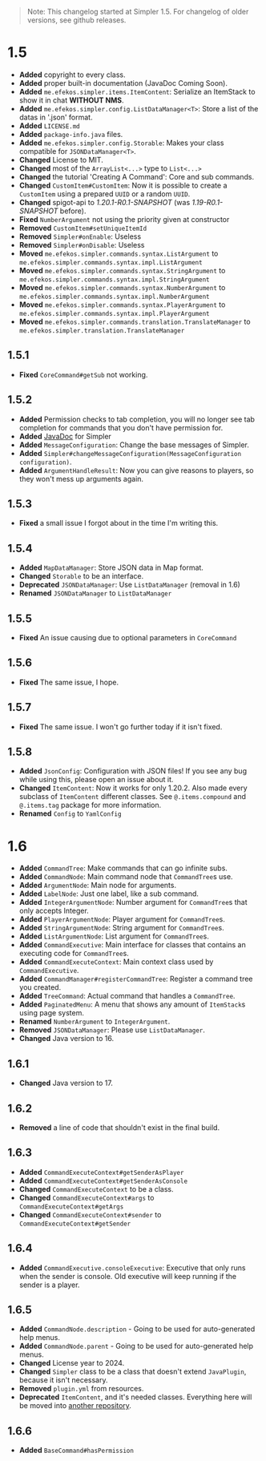 > Note: This changelog started at Simpler 1.5. For changelog of older versions, see github releases.

# 1.5

* **Added** copyright to every class.
* **Added** proper built-in documentation (JavaDoc Coming Soon).
* **Added** `me.efekos.simpler.items.ItemContent`: Serialize an ItemStack to show it in chat **WITHOUT NMS**.
* **Added** `me.efekos.simpler.config.ListDataManager<T>`: Store a list of the datas in '.json' format.
* **Added** `LICENSE.md`
* **Added** `package-info.java` files.
* **Added** `me.efekos.simpler.config.Storable`: Makes your class compatible for `JSONDataManager<T>`.
* **Changed** License to MIT.
* **Changed** most of the `ArrayList<...>` type to `List<...>`
* **Changed** the tutorial 'Creating A Command': Core and sub commands.
* **Changed** `CustomItem#CustomItem`: Now it is possible to create a `CustomItem` using a prepared `UUID` or a random `UUID`.
* **Changed** spigot-api to _1.20.1-R0.1-SNAPSHOT_ (was _1.19-R0.1-SNAPSHOT_ before).
* **Fixed** `NumberArgument` not using the priority given at constructor
* **Removed** `CustomItem#setUniqueItemId`
* **Removed** `Simpler#onEnable`: Useless
* **Removed** `Simpler#onDisable`: Useless
* **Moved** `me.efekos.simpler.commands.syntax.ListArgument` to `me.efekos.simpler.commands.syntax.impl.ListArgument`
* **Moved** `me.efekos.simpler.commands.syntax.StringArgument` to `me.efekos.simpler.commands.syntax.impl.StringArgument`
* **Moved** `me.efekos.simpler.commands.syntax.NumberArgument` to `me.efekos.simpler.commands.syntax.impl.NumberArgument`
* **Moved** `me.efekos.simpler.commands.syntax.PlayerArgument` to `me.efekos.simpler.commands.syntax.impl.PlayerArgument`
* **Moved** `me.efekos.simpler.commands.translation.TranslateManager` to `me.efekos.simpler.translation.TranslateManager`

## 1.5.1
* **Fixed** `CoreCommand#getSub` not working.

## 1.5.2
* **Added** Permission checks to tab completion, you will no longer see tab completion for commands that you don't have permission for.
* **Added** [JavaDoc](https://efekos.github.io/Simpler) for Simpler
* **Added** `MessageConfiguration`: Change the base messages of Simpler.
* **Added** `Simpler#changeMessageConfiguration(MessageConfiguration configuration)`.
* **Added** `ArgumentHandleResult`: Now you can give reasons to players, so they won't mess up arguments again.

## 1.5.3
* **Fixed** a small issue I forgot about in the time I'm writing this.

## 1.5.4
* **Added** `MapDataManager`: Store JSON data in Map format.
* **Changed** `Storable` to be an interface.
* **Deprecated** `JSONDataManager`: Use `ListDataManager` (removal in 1.6)
* **Renamed** `JSONDataManager` to `ListDataManager`

## 1.5.5
* **Fixed** An issue causing due to optional parameters in `CoreCommand`

## 1.5.6
* **Fixed** The same issue, I hope.

## 1.5.7
* **Fixed** The same issue. I won't go further today if it isn't fixed.

## 1.5.8
* **Added** `JsonConfig`: Configuration with JSON files! If you see any bug while using this, please open an issue about it.
* **Changed** `ItemContent`: Now it works for only 1.20.2. Also made every subclass of `ItemContent` different classes. See `@.items.compound` and `@.items.tag` package for more information.
* **Renamed** `Config` to `YamlConfig`

# 1.6

* **Added** `CommandTree`: Make commands that can go infinite subs.
* **Added** `CommandNode`: Main command node that `CommandTree`s use.
* **Added** `ArgumentNode`: Main node for arguments.
* **Added** `LabelNode`: Just one label, like a sub command.
* **Added** `IntegerArgumentNode`: Number argument for `CommandTree`s that only accepts Integer.
* **Added** `PlayerArgumentNode`: Player argument for `CommandTree`s.
* **Added** `StringArgumentNode`: String argument for `CommandTree`s.
* **Added** `ListArgumentNode`: List argument for `CommandTree`s.
* **Added** `CommandExecutive`: Main interface for classes that contains an executing code for `CommandTree`s.
* **Added** `CommandExecuteContext`: Main context class used by `CommandExecutive`.
* **Added** `CommandManager#registerCommandTree`: Register a command tree you created.
* **Added** `TreeCommand`: Actual command that handles a `CommandTree`.
* **Added** `PaginatedMenu`: A menu that shows any amount of `ItemStack`s using page system.
* **Renamed** `NumberArgument` to `IntegerArgument`.
* **Removed** `JSONDataManager`: Please use `ListDataManager`.
* **Changed** Java version to 16.

## 1.6.1

* **Changed** Java version to 17.

## 1.6.2

* **Removed** a line of code that shouldn't exist in the final build.

## 1.6.3

* **Added** `CommandExecuteContext#getSenderAsPlayer`
* **Added** `CommandExecuteContext#getSenderAsConsole`
* **Changed** `CommandExecuteContext` to be a class.
* **Changed** `CommandExecuteContext#args` to `CommandExecuteContext#getArgs`
* **Changed** `CommandExecuteContext#sender` to `CommandExecuteContext#getSender`

## 1.6.4

* **Added** `CommandExecutive.consoleExecutive`: Executive that only runs when the sender is console. Old executive will
keep running if the sender is a player.

## 1.6.5

* **Added** `CommandNode.description` - Going to be used for auto-generated help menus.
* **Added** `CommandNode.parent` - Going to be used for auto-generated help menus.
* **Changed** License year to 2024.
* **Changed** `Simpler` class to be a class that doesn't extend `JavaPlugin`, because it isn't necessary.
* **Removed** `plugin.yml` from resources.
* **Deprecated** `ItemContent`, and it's needed classes. Everything here will be moved into [another repository](https://github.com/efekos/ItemContent).

## 1.6.6

* **Added** `BaseCommand#hasPermission`